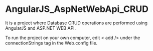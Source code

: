 # AngularJS_AspNetWebApi_CRUD

It is a project where Database CRUD operations are performed using AngularJS and ASP.NET WEB API.

To run the project on your own computer, edit < add /> under the connectionStrings tag in the Web.config file.
